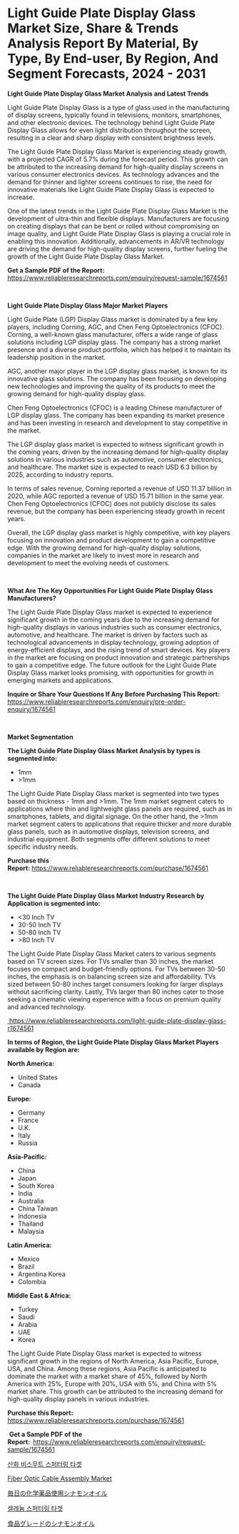<p><h1>Light Guide Plate Display Glass Market Size, Share & Trends Analysis Report By Material, By Type, By End-user, By Region, And Segment Forecasts, 2024 - 2031</h1></p><p><strong>Light Guide Plate Display Glass Market Analysis and Latest Trends</strong></p>
<p><p>Light Guide Plate Display Glass is a type of glass used in the manufacturing of display screens, typically found in televisions, monitors, smartphones, and other electronic devices. The technology behind Light Guide Plate Display Glass allows for even light distribution throughout the screen, resulting in a clear and sharp display with consistent brightness levels.</p><p>The Light Guide Plate Display Glass Market is experiencing steady growth, with a projected CAGR of 5.7% during the forecast period. This growth can be attributed to the increasing demand for high-quality display screens in various consumer electronics devices. As technology advances and the demand for thinner and lighter screens continues to rise, the need for innovative materials like Light Guide Plate Display Glass is expected to increase.</p><p>One of the latest trends in the Light Guide Plate Display Glass Market is the development of ultra-thin and flexible displays. Manufacturers are focusing on creating displays that can be bent or rolled without compromising on image quality, and Light Guide Plate Display Glass is playing a crucial role in enabling this innovation. Additionally, advancements in AR/VR technology are driving the demand for high-quality display screens, further fueling the growth of the Light Guide Plate Display Glass Market.</p></p>
<p><strong>Get a Sample PDF of the Report:&nbsp;</strong> <a href="https://www.reliableresearchreports.com/enquiry/request-sample/1674561">https://www.reliableresearchreports.com/enquiry/request-sample/1674561</a></p>
<p>&nbsp;</p>
<p><strong>Light Guide Plate Display Glass Major Market Players</strong></p>
<p><p>Light Guide Plate (LGP) Display Glass market is dominated by a few key players, including Corning, AGC, and Chen Feng Optoelectronics (CFOC). Corning, a well-known glass manufacturer, offers a wide range of glass solutions including LGP display glass. The company has a strong market presence and a diverse product portfolio, which has helped it to maintain its leadership position in the market.</p><p>AGC, another major player in the LGP display glass market, is known for its innovative glass solutions. The company has been focusing on developing new technologies and improving the quality of its products to meet the growing demand for high-quality display glass.</p><p>Chen Feng Optoelectronics (CFOC) is a leading Chinese manufacturer of LGP display glass. The company has been expanding its market presence and has been investing in research and development to stay competitive in the market.</p><p>The LGP display glass market is expected to witness significant growth in the coming years, driven by the increasing demand for high-quality display solutions in various industries such as automotive, consumer electronics, and healthcare. The market size is expected to reach USD 6.3 billion by 2025, according to industry reports.</p><p>In terms of sales revenue, Corning reported a revenue of USD 11.37 billion in 2020, while AGC reported a revenue of USD 15.71 billion in the same year. Chen Feng Optoelectronics (CFOC) does not publicly disclose its sales revenue, but the company has been experiencing steady growth in recent years.</p><p>Overall, the LGP display glass market is highly competitive, with key players focusing on innovation and product development to gain a competitive edge. With the growing demand for high-quality display solutions, companies in the market are likely to invest more in research and development to meet the evolving needs of customers.</p></p>
<p>&nbsp;</p>
<p><strong>What Are The Key Opportunities For Light Guide Plate Display Glass Manufacturers?</strong></p>
<p><p>The Light Guide Plate Display Glass market is expected to experience significant growth in the coming years due to the increasing demand for high-quality displays in various industries such as consumer electronics, automotive, and healthcare. The market is driven by factors such as technological advancements in display technology, growing adoption of energy-efficient displays, and the rising trend of smart devices. Key players in the market are focusing on product innovation and strategic partnerships to gain a competitive edge. The future outlook for the Light Guide Plate Display Glass market looks promising, with opportunities for growth in emerging markets and applications.</p></p>
<p><strong>Inquire or Share Your Questions If Any Before Purchasing This Report:</strong> <a href="https://www.reliableresearchreports.com/enquiry/pre-order-enquiry/1674561">https://www.reliableresearchreports.com/enquiry/pre-order-enquiry/1674561</a></p>
<p>&nbsp;</p>
<p><strong>Market Segmentation</strong></p>
<p><strong>The Light Guide Plate Display Glass Market Analysis by types is segmented into:</strong></p>
<p><ul><li>1mm</li><li>>1mm</li></ul></p>
<p><p>The Light Guide Plate Display Glass market is segmented into two types based on thickness - 1mm and >1mm. The 1mm market segment caters to applications where thin and lightweight glass panels are required, such as in smartphones, tablets, and digital signage. On the other hand, the >1mm market segment caters to applications that require thicker and more durable glass panels, such as in automotive displays, television screens, and industrial equipment. Both segments offer different solutions to meet specific industry needs.</p></p>
<p><strong>Purchase this Report:&nbsp;</strong><a href="https://www.reliableresearchreports.com/purchase/1674561">https://www.reliableresearchreports.com/purchase/1674561</a></p>
<p>&nbsp;</p>
<p><strong>The Light Guide Plate Display Glass Market Industry Research by Application is segmented into:</strong></p>
<p><ul><li><30 Inch TV</li><li>30-50 Inch TV</li><li>50-80 Inch TV</li><li>>80 Inch TV</li></ul></p>
<p><p>The Light Guide Plate Display Glass Market caters to various segments based on TV screen sizes. For TVs smaller than 30 inches, the market focuses on compact and budget-friendly options. For TVs between 30-50 inches, the emphasis is on balancing screen size and affordability. TVs sized between 50-80 inches target consumers looking for larger displays without sacrificing clarity. Lastly, TVs larger than 80 inches cater to those seeking a cinematic viewing experience with a focus on premium quality and advanced technology.</p></p>
<p><a href="https://www.reliableresearchreports.com/light-guide-plate-display-glass-r1674561">&nbsp;https://www.reliableresearchreports.com/light-guide-plate-display-glass-r1674561</a></p>
<p><strong>In terms of Region, the Light Guide Plate Display Glass Market Players available by Region are:</strong></p>
<p>
    <p> <strong> North America: </strong>
        <ul>
            <li>United States</li>
            <li>Canada</li>
        </ul>
        </p> 
    <p> <strong> Europe: </strong>
        <ul>
            <li>Germany</li>
            <li>France</li>
            <li>U.K.</li>
            <li>Italy</li>
            <li>Russia</li>
        </ul>
        </p> 
    <p> <strong> Asia-Pacific: </strong>
        <ul>
            <li>China</li>
            <li>Japan</li>
            <li>South Korea</li>
            <li>India</li>
            <li>Australia</li>
            <li>China Taiwan</li>
            <li>Indonesia</li>
            <li>Thailand</li>
            <li>Malaysia</li>
        </ul>
        </p> 
    <p> <strong> Latin America: </strong>
        <ul>
            <li>Mexico</li>
            <li>Brazil</li>
            <li>Argentina Korea</li>
            <li>Colombia</li>
        </ul>
        </p> 
    <p> <strong> Middle East & Africa: </strong>
        <ul>
            <li>Turkey</li>
            <li>Saudi</li>
            <li>Arabia</li>
            <li>UAE</li>
            <li>Korea</li>
        </ul>
    </p>
    </p>
<p><p>The Light Guide Plate Display Glass market is expected to witness significant growth in the regions of North America, Asia Pacific, Europe, USA, and China. Among these regions, Asia Pacific is anticipated to dominate the market with a market share of 45%, followed by North America with 25%, Europe with 20%, USA with 5%, and China with 5% market share. This growth can be attributed to the increasing demand for high-quality display panels in various industries.</p></p>
<p><strong>Purchase this Report: </strong><a href="https://www.reliableresearchreports.com/purchase/1674561">https://www.reliableresearchreports.com/purchase/1674561</a></p>
<p>&nbsp;<strong>Get a Sample PDF of the Report:&nbsp;&nbsp;</strong><a href="https://www.reliableresearchreports.com/enquiry/request-sample/1674561">https://www.reliableresearchreports.com/enquiry/request-sample/1674561</a></p>
<p><strong></strong></p>
<p><p><a href="https://github.com/LuckeyCorbin/Market-Research-Report-List-1/blob/main/7642500100978.md">산화 비스무트 스퍼터링 타겟</a></p><p><a href="https://github.com/ruddyyedelwadw/Market-Research-Report-List-2/blob/main/fiber-optic-cable-assembly-market.md">Fiber Optic Cable Assembly Market</a></p><p><a href="https://github.com/SantosDicki04/Market-Research-Report-List-2/blob/main/6427754107042.md">毎日の化学薬品使用シナモンオイル</a></p><p><a href="https://github.com/Nicolasrown5/Market-Research-Report-List-1/blob/main/1100212100975.md">셀레늄 스퍼터링 타겟</a></p><p><a href="https://github.com/moulafa/Market-Research-Report-List-2/blob/main/5657583107041.md">食品グレードのシナモンオイル</a></p></p>
